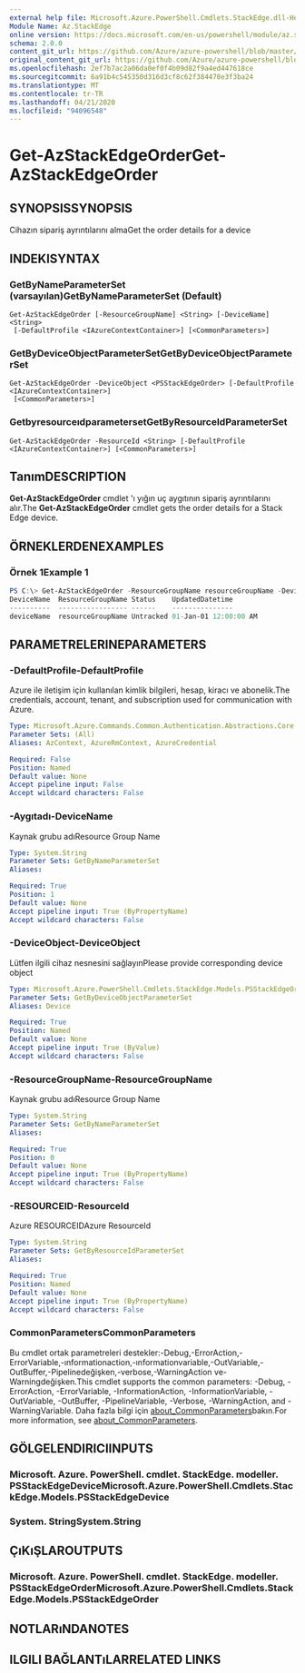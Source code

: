 ```yaml
---
external help file: Microsoft.Azure.PowerShell.Cmdlets.StackEdge.dll-Help.xml
Module Name: Az.StackEdge
online version: https://docs.microsoft.com/en-us/powershell/module/az.stackedge/get-azstackedgeorder
schema: 2.0.0
content_git_url: https://github.com/Azure/azure-powershell/blob/master/src/StackEdge/StackEdge/help/Get-AzStackEdgeOrder.md
original_content_git_url: https://github.com/Azure/azure-powershell/blob/master/src/StackEdge/StackEdge/help/Get-AzStackEdgeOrder.md
ms.openlocfilehash: 2ef7b7ac2a06da0ef0f4b09d82f9a4ed447618ce
ms.sourcegitcommit: 6a91b4c545350d316d3cf8c62f384478e3f3ba24
ms.translationtype: MT
ms.contentlocale: tr-TR
ms.lasthandoff: 04/21/2020
ms.locfileid: "94096548"
---
```

# <span data-ttu-id="ad725-101">Get-AzStackEdgeOrder</span><span class="sxs-lookup"><span data-stu-id="ad725-101">Get-AzStackEdgeOrder</span></span>

## <span data-ttu-id="ad725-102">SYNOPSIS</span><span class="sxs-lookup"><span data-stu-id="ad725-102">SYNOPSIS</span></span>
<span data-ttu-id="ad725-103">Cihazın sipariş ayrıntılarını alma</span><span class="sxs-lookup"><span data-stu-id="ad725-103">Get the order details for a device</span></span>

## <span data-ttu-id="ad725-104">INDEKI</span><span class="sxs-lookup"><span data-stu-id="ad725-104">SYNTAX</span></span>

### <span data-ttu-id="ad725-105">GetByNameParameterSet (varsayılan)</span><span class="sxs-lookup"><span data-stu-id="ad725-105">GetByNameParameterSet (Default)</span></span>
```
Get-AzStackEdgeOrder [-ResourceGroupName] <String> [-DeviceName] <String>
 [-DefaultProfile <IAzureContextContainer>] [<CommonParameters>]
```

### <span data-ttu-id="ad725-106">GetByDeviceObjectParameterSet</span><span class="sxs-lookup"><span data-stu-id="ad725-106">GetByDeviceObjectParameterSet</span></span>
```
Get-AzStackEdgeOrder -DeviceObject <PSStackEdgeOrder> [-DefaultProfile <IAzureContextContainer>]
 [<CommonParameters>]
```

### <span data-ttu-id="ad725-107">Getbyresourceıdparameterset</span><span class="sxs-lookup"><span data-stu-id="ad725-107">GetByResourceIdParameterSet</span></span>
```
Get-AzStackEdgeOrder -ResourceId <String> [-DefaultProfile <IAzureContextContainer>] [<CommonParameters>]
```

## <span data-ttu-id="ad725-108">Tanım</span><span class="sxs-lookup"><span data-stu-id="ad725-108">DESCRIPTION</span></span>
<span data-ttu-id="ad725-109">**Get-AzStackEdgeOrder** cmdlet 'ı yığın uç aygıtının sipariş ayrıntılarını alır.</span><span class="sxs-lookup"><span data-stu-id="ad725-109">The **Get-AzStackEdgeOrder** cmdlet gets the order details for a Stack Edge device.</span></span> 

## <span data-ttu-id="ad725-110">ÖRNEKLERDEN</span><span class="sxs-lookup"><span data-stu-id="ad725-110">EXAMPLES</span></span>

### <span data-ttu-id="ad725-111">Örnek 1</span><span class="sxs-lookup"><span data-stu-id="ad725-111">Example 1</span></span>
```powershell
PS C:\> Get-AzStackEdgeOrder -ResourceGroupName resourceGroupName -DeviceName deviceName
DeviceName  ResourceGroupName Status    UpdatedDatetime
----------  ----------------- ------    ---------------
deviceName  resourceGroupName Untracked 01-Jan-01 12:00:00 AM
```

## <span data-ttu-id="ad725-112">PARAMETRELERINE</span><span class="sxs-lookup"><span data-stu-id="ad725-112">PARAMETERS</span></span>

### <span data-ttu-id="ad725-113">-DefaultProfile</span><span class="sxs-lookup"><span data-stu-id="ad725-113">-DefaultProfile</span></span>
<span data-ttu-id="ad725-114">Azure ile iletişim için kullanılan kimlik bilgileri, hesap, kiracı ve abonelik.</span><span class="sxs-lookup"><span data-stu-id="ad725-114">The credentials, account, tenant, and subscription used for communication with Azure.</span></span>

```yaml
Type: Microsoft.Azure.Commands.Common.Authentication.Abstractions.Core.IAzureContextContainer
Parameter Sets: (All)
Aliases: AzContext, AzureRmContext, AzureCredential

Required: False
Position: Named
Default value: None
Accept pipeline input: False
Accept wildcard characters: False
```

### <span data-ttu-id="ad725-115">-Aygıtadı</span><span class="sxs-lookup"><span data-stu-id="ad725-115">-DeviceName</span></span>
<span data-ttu-id="ad725-116">Kaynak grubu adı</span><span class="sxs-lookup"><span data-stu-id="ad725-116">Resource Group Name</span></span>

```yaml
Type: System.String
Parameter Sets: GetByNameParameterSet
Aliases:

Required: True
Position: 1
Default value: None
Accept pipeline input: True (ByPropertyName)
Accept wildcard characters: False
```

### <span data-ttu-id="ad725-117">-DeviceObject</span><span class="sxs-lookup"><span data-stu-id="ad725-117">-DeviceObject</span></span>
<span data-ttu-id="ad725-118">Lütfen ilgili cihaz nesnesini sağlayın</span><span class="sxs-lookup"><span data-stu-id="ad725-118">Please provide corresponding device object</span></span>

```yaml
Type: Microsoft.Azure.PowerShell.Cmdlets.StackEdge.Models.PSStackEdgeOrder
Parameter Sets: GetByDeviceObjectParameterSet
Aliases: Device

Required: True
Position: Named
Default value: None
Accept pipeline input: True (ByValue)
Accept wildcard characters: False
```

### <span data-ttu-id="ad725-119">-ResourceGroupName</span><span class="sxs-lookup"><span data-stu-id="ad725-119">-ResourceGroupName</span></span>
<span data-ttu-id="ad725-120">Kaynak grubu adı</span><span class="sxs-lookup"><span data-stu-id="ad725-120">Resource Group Name</span></span>

```yaml
Type: System.String
Parameter Sets: GetByNameParameterSet
Aliases:

Required: True
Position: 0
Default value: None
Accept pipeline input: True (ByPropertyName)
Accept wildcard characters: False
```

### <span data-ttu-id="ad725-121">-RESOURCEID</span><span class="sxs-lookup"><span data-stu-id="ad725-121">-ResourceId</span></span>
<span data-ttu-id="ad725-122">Azure RESOURCEID</span><span class="sxs-lookup"><span data-stu-id="ad725-122">Azure ResourceId</span></span>

```yaml
Type: System.String
Parameter Sets: GetByResourceIdParameterSet
Aliases:

Required: True
Position: Named
Default value: None
Accept pipeline input: True (ByPropertyName)
Accept wildcard characters: False
```

### <span data-ttu-id="ad725-123">CommonParameters</span><span class="sxs-lookup"><span data-stu-id="ad725-123">CommonParameters</span></span>
<span data-ttu-id="ad725-124">Bu cmdlet ortak parametreleri destekler:-Debug,-ErrorAction,-ErrorVariable,-ınformationaction,-ınformationvariable,-OutVariable,-OutBuffer,-Pipelinedeğişken,-verbose,-WarningAction ve-Warningdeğişken.</span><span class="sxs-lookup"><span data-stu-id="ad725-124">This cmdlet supports the common parameters: -Debug, -ErrorAction, -ErrorVariable, -InformationAction, -InformationVariable, -OutVariable, -OutBuffer, -PipelineVariable, -Verbose, -WarningAction, and -WarningVariable.</span></span> <span data-ttu-id="ad725-125">Daha fazla bilgi için [about_CommonParameters](http://go.microsoft.com/fwlink/?LinkID=113216)bakın.</span><span class="sxs-lookup"><span data-stu-id="ad725-125">For more information, see [about_CommonParameters](http://go.microsoft.com/fwlink/?LinkID=113216).</span></span>

## <span data-ttu-id="ad725-126">GÖLGELENDIRICI</span><span class="sxs-lookup"><span data-stu-id="ad725-126">INPUTS</span></span>

### <span data-ttu-id="ad725-127">Microsoft. Azure. PowerShell. cmdlet. StackEdge. modeller. PSStackEdgeDevice</span><span class="sxs-lookup"><span data-stu-id="ad725-127">Microsoft.Azure.PowerShell.Cmdlets.StackEdge.Models.PSStackEdgeDevice</span></span>

### <span data-ttu-id="ad725-128">System. String</span><span class="sxs-lookup"><span data-stu-id="ad725-128">System.String</span></span>

## <span data-ttu-id="ad725-129">ÇıKıŞLAR</span><span class="sxs-lookup"><span data-stu-id="ad725-129">OUTPUTS</span></span>

### <span data-ttu-id="ad725-130">Microsoft. Azure. PowerShell. cmdlet. StackEdge. modeller. PSStackEdgeOrder</span><span class="sxs-lookup"><span data-stu-id="ad725-130">Microsoft.Azure.PowerShell.Cmdlets.StackEdge.Models.PSStackEdgeOrder</span></span>

## <span data-ttu-id="ad725-131">NOTLARıNDA</span><span class="sxs-lookup"><span data-stu-id="ad725-131">NOTES</span></span>

## <span data-ttu-id="ad725-132">ILGILI BAĞLANTıLAR</span><span class="sxs-lookup"><span data-stu-id="ad725-132">RELATED LINKS</span></span>
